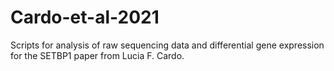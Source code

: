 # Cardo-et-al-2021
Scripts for analysis of raw sequencing data and differential gene expression for the SETBP1 paper from Lucia F. Cardo. 
